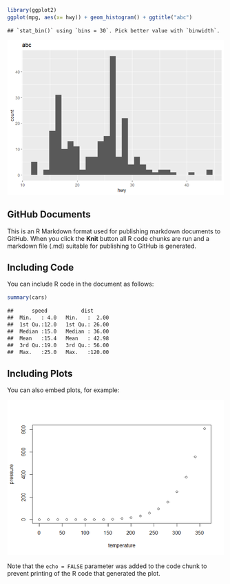 ``` r
library(ggplot2)
ggplot(mpg, aes(x= hwy)) + geom_histogram() + ggtitle("abc")
```

    ## `stat_bin()` using `bins = 30`. Pick better value with `binwidth`.

![](test3_files/figure-markdown_github/unnamed-chunk-1-1.png)

GitHub Documents
----------------

This is an R Markdown format used for publishing markdown documents to
GitHub. When you click the **Knit** button all R code chunks are run and
a markdown file (.md) suitable for publishing to GitHub is generated.

Including Code
--------------

You can include R code in the document as follows:

``` r
summary(cars)
```

    ##      speed           dist       
    ##  Min.   : 4.0   Min.   :  2.00  
    ##  1st Qu.:12.0   1st Qu.: 26.00  
    ##  Median :15.0   Median : 36.00  
    ##  Mean   :15.4   Mean   : 42.98  
    ##  3rd Qu.:19.0   3rd Qu.: 56.00  
    ##  Max.   :25.0   Max.   :120.00

Including Plots
---------------

You can also embed plots, for example:

![](test3_files/figure-markdown_github/pressure-1.png)

Note that the `echo = FALSE` parameter was added to the code chunk to
prevent printing of the R code that generated the plot.
